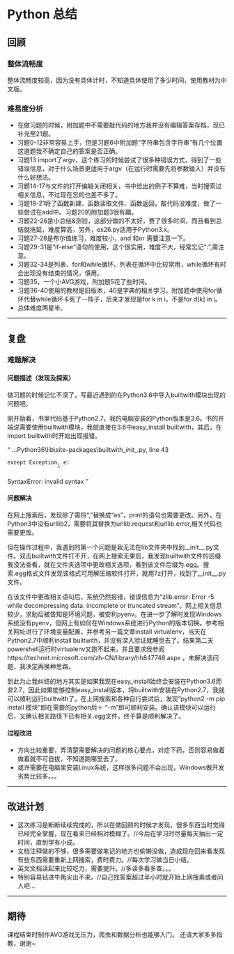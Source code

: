 # Python 总结

## 回顾

### 整体流畅度
整体流畅度较高，因为没有具体计时，不知道具体使用了多少时间，使用教材为中文版。

### 难易度分析
- 在做习题的时候，附加题中不需要敲代码的地方我并没有编辑答案存档，现已补充至21题。
- 习题0-12非常容易上手，但是习题6中附加题“字符串包含字符串”有几个位置这道题我不确定自己的答案是否正确。
- 习题13 import了argv，这个练习的时候尝试了很多种错误方式，得到了一些错误信息，对于什么场景更适用于argv（在运行时需要先将参数输入）并没有什么好想法。
- 习题14-17与文件的打开编辑关闭相关，书中给出的例子不算难，当时搜索过相关信息，不过现在忘的也差不多了。
- 习题18-21将了函数新建、函数读取文件、函数返回，敲代码没难度，做了一些尝试在add中。习题20的附加题3很有趣。
- 习题22-26是小总结&测验，这部分做的不太好，费了很多时间，而且看到总结就拖延，难度算高，另外，ex26.py适用于Python3.x。
- 习题27-28是布尔值练习，难度较小，and 和or 需要注意一下。
- 习题29-31是“if-else”语句的使用，这个很实用，难度不大，经常忘记“:”,需注意。
- 习题32-34是列表、for和while循环。列表在循环中比较常用，while循环有时会出现没有结束的情况，慎用。
- 习题35，一个小AVG游戏，附加题5花了些时间。
- 习题36-40使用的教材是旧版本，40是字典的相关学习，附加题中使用for循环代替while循环卡死了一阵子，后来才发现是for k in i，不是for d[k]
 in i。
- 总体难度两星半。
***
## 复盘

### 难题解决

#### 问题描述（发现及探索）
做习题的时候记忆不深了，写最近遇到的在Python3.6中导入builtwith模块出现的问题吧。

刚开始看，书里代码基于Python2.7，我的电脑安装的Python版本是3.6。书的开端说需要使用builtwith模块，我就直接在3.6中easy_install builtwith，其后，在import builtwith时开始出现报错。

“ ...Python36\lib\site-packages\builtwith\__init__.py, line 43

    except Exception, e:  
                    ^  
SyntaxError: invalid syntax ”

#### 问题解决
在网上搜索后，发现除了需将“,”替换成“as”，print的语句也需要更改。另外，在Python3中没有urllib2，需要将其替换为urllib.request和urllib.error,相关代码也需要更改。

但在操作过程中，我遇到的第一个问题是我无法在lib文件夹中找到__init__.py文件。双击builtwith文件打不开，在网上搜索无果后，我发现builtwith文件的后缀我没法查看，就在文件夹选项中更改相关选项，看到该文件后缀为.egg。搜索.egg格式文件发现该格式可用解压缩软件打开，就用7z打开，找到了__init__.py文件。

在该文件中更改相关语句后，系统仍然报错，错误信息为“zlib.error: Error -5 while decompressing data: incomplete or truncated stream”。网上相关信息较少，求助后被告知是环境问题，被安利pyenv。在进一步了解时发现Windows系统没有pyenv，但网上有如何在Windows系统进行Python的版本切换。参考相关网址进行了环境变量配置，并参考另一篇文章install virtualenv，当天在Python2.7中顺利install builtwith，并没有深入验证就睡觉去了。结果第二天powershell运行时virtualenv又跑不起来，并且要求我参阅https://technet.microsoft.com/zh-CN/library/hh847748.aspx ，未解决该问题，我决定再换种思路。

到此为止我纠结的地方其实是如果我现在easy_install始终会安装在Python3.6而非2.7，因此如果能够控制easy_install版本，将builtwith安装在Python2.7，我就可以顺利运行builtwith了。在上网搜索和各种自行尝试后，发现“python2 -m pip install  模块”即在需要的python后＋  “-m”即可顺利安装。确认该模块可以运行后，又确认相关路径下已有相关.egg文件，终于算是顺利解决了。

#### 过程改进

- 方向比较重要，弄清楚需要解决的问题的核心要点，对症下药，否则容易做着做着就不可自拔，不知道跑哪里去了。
- 或许需要在电脑里安装Linux系统，这样很多问题不会出现，Windows做开发劣势比较多。。。
***
## 改进计划

- 这次练习是断断续续完成的，所以在做回顾的时候才发现，很多东西当时觉得已经完全掌握，现在看来已经相对模糊了。//今后在学习时尽量每天抽出一定时间，直到学有小成。
- 文档注释做的不够，很多需要做笔记的地方也偷懒没做，造成现在回来看发现有些东西需要重新上网搜索，费时费力。//每次学习做当日小结。
- 英文文档读起来比较吃力，需要提升。//多读多看多查。。。
- 特别容易钻进牛角尖出不来。//自己找答案超过半小时就开始上网搜素或者问人吧...
***
## 期待

课程结束时制作AVG游戏无压力，爬虫和数据分析也能够入门。
还请大家多多指教，谢谢~



